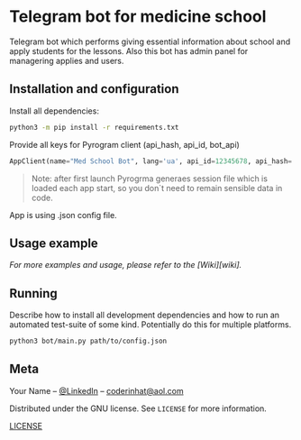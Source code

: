 # Telegram bot for medicine school

Telegram bot which performs giving essential information about school and apply students for the lessons. Also this bot has admin panel for managering applies and users. 

## Installation and configuration

Install all dependencies:

```sh
python3 -m pip install -r requirements.txt
```
Provide all keys for Pyrogram client (api_hash, api_id, bot_api)
```python
AppClient(name="Med School Bot", lang='ua', api_id=12345678, api_hash='your_app_hash', bot_api='1234567:your_bot_api')
```
> Note: after first launch Pyrogrma generaes session file which is loaded each app start, so you don`t need to remain sensible data in code.

App is using .json config file.

## Usage example


_For more examples and usage, please refer to the [Wiki][wiki]._

## Running

Describe how to install all development dependencies and how to run an automated test-suite of some kind. Potentially do this for multiple platforms.

```sh
python3 bot/main.py path/to/config.json
```

## Meta

Your Name – [@LinkedIn](https://www.linkedin.com/in/andrii-prodan-1513ba234/) – coderinhat@aol.com

Distributed under the GNU license. See ``LICENSE`` for more information.

[LICENSE](https://github.com/K-K-Ju/med_course_bot/blob/master/LICENSE.txt)

